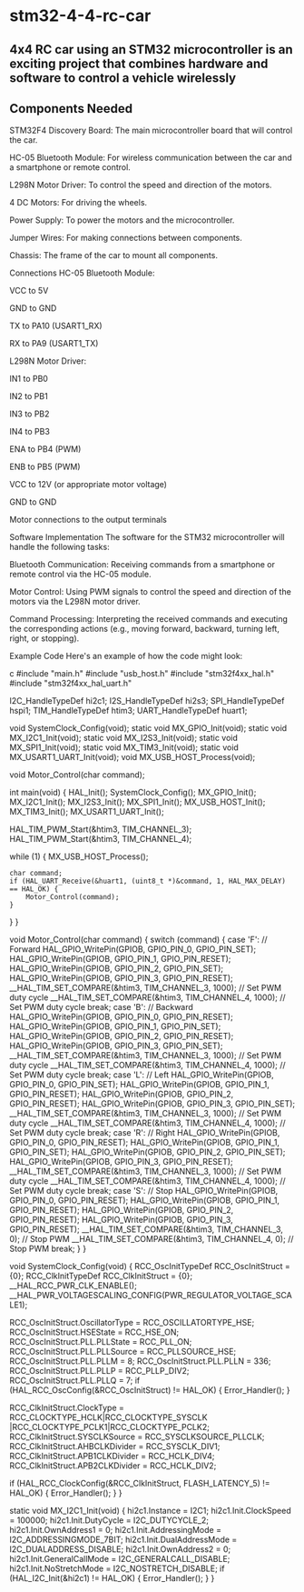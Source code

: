 # stm32-4-4-rc-car
4x4 RC car using an STM32 microcontroller is an exciting project that combines hardware and software to control a vehicle wirelessly
-----
Components Needed
-----
STM32F4 Discovery Board: The main microcontroller board that will control the car.

HC-05 Bluetooth Module: For wireless communication between the car and a smartphone or remote control.

L298N Motor Driver: To control the speed and direction of the motors.

4 DC Motors: For driving the wheels.

Power Supply: To power the motors and the microcontroller.

Jumper Wires: For making connections between components.

Chassis: The frame of the car to mount all components.

Connections
HC-05 Bluetooth Module:

VCC to 5V

GND to GND

TX to PA10 (USART1_RX)

RX to PA9 (USART1_TX)

L298N Motor Driver:

IN1 to PB0

IN2 to PB1

IN3 to PB2

IN4 to PB3

ENA to PB4 (PWM)

ENB to PB5 (PWM)

VCC to 12V (or appropriate motor voltage)

GND to GND

Motor connections to the output terminals

Software Implementation
The software for the STM32 microcontroller will handle the following tasks:

Bluetooth Communication: Receiving commands from a smartphone or remote control via the HC-05 module.

Motor Control: Using PWM signals to control the speed and direction of the motors via the L298N motor driver.

Command Processing: Interpreting the received commands and executing the corresponding actions (e.g., moving forward, backward, turning left, right, or stopping).

Example Code
Here's an example of how the code might look:

c
#include "main.h"
#include "usb_host.h"
#include "stm32f4xx_hal.h"
#include "stm32f4xx_hal_uart.h"

I2C_HandleTypeDef hi2c1;
I2S_HandleTypeDef hi2s3;
SPI_HandleTypeDef hspi1;
TIM_HandleTypeDef htim3;
UART_HandleTypeDef huart1;

void SystemClock_Config(void);
static void MX_GPIO_Init(void);
static void MX_I2C1_Init(void);
static void MX_I2S3_Init(void);
static void MX_SPI1_Init(void);
static void MX_TIM3_Init(void);
static void MX_USART1_UART_Init(void);
void MX_USB_HOST_Process(void);

void Motor_Control(char command);

int main(void)
{
  HAL_Init();
  SystemClock_Config();
  MX_GPIO_Init();
  MX_I2C1_Init();
  MX_I2S3_Init();
  MX_SPI1_Init();
  MX_USB_HOST_Init();
  MX_TIM3_Init();
  MX_USART1_UART_Init();

  HAL_TIM_PWM_Start(&htim3, TIM_CHANNEL_3);
  HAL_TIM_PWM_Start(&htim3, TIM_CHANNEL_4);

  while (1)
  {
    MX_USB_HOST_Process();

    char command;
    if (HAL_UART_Receive(&huart1, (uint8_t *)&command, 1, HAL_MAX_DELAY) == HAL_OK) {
        Motor_Control(command);
    }
  }
}

void Motor_Control(char command) {
    switch (command) {
        case 'F': // Forward
            HAL_GPIO_WritePin(GPIOB, GPIO_PIN_0, GPIO_PIN_SET);
            HAL_GPIO_WritePin(GPIOB, GPIO_PIN_1, GPIO_PIN_RESET);
            HAL_GPIO_WritePin(GPIOB, GPIO_PIN_2, GPIO_PIN_SET);
            HAL_GPIO_WritePin(GPIOB, GPIO_PIN_3, GPIO_PIN_RESET);
            __HAL_TIM_SET_COMPARE(&htim3, TIM_CHANNEL_3, 1000); // Set PWM duty cycle
            __HAL_TIM_SET_COMPARE(&htim3, TIM_CHANNEL_4, 1000); // Set PWM duty cycle
            break;
        case 'B': // Backward
            HAL_GPIO_WritePin(GPIOB, GPIO_PIN_0, GPIO_PIN_RESET);
            HAL_GPIO_WritePin(GPIOB, GPIO_PIN_1, GPIO_PIN_SET);
            HAL_GPIO_WritePin(GPIOB, GPIO_PIN_2, GPIO_PIN_RESET);
            HAL_GPIO_WritePin(GPIOB, GPIO_PIN_3, GPIO_PIN_SET);
            __HAL_TIM_SET_COMPARE(&htim3, TIM_CHANNEL_3, 1000); // Set PWM duty cycle
            __HAL_TIM_SET_COMPARE(&htim3, TIM_CHANNEL_4, 1000); // Set PWM duty cycle
            break;
        case 'L': // Left
            HAL_GPIO_WritePin(GPIOB, GPIO_PIN_0, GPIO_PIN_SET);
            HAL_GPIO_WritePin(GPIOB, GPIO_PIN_1, GPIO_PIN_RESET);
            HAL_GPIO_WritePin(GPIOB, GPIO_PIN_2, GPIO_PIN_RESET);
            HAL_GPIO_WritePin(GPIOB, GPIO_PIN_3, GPIO_PIN_SET);
            __HAL_TIM_SET_COMPARE(&htim3, TIM_CHANNEL_3, 1000); // Set PWM duty cycle
            __HAL_TIM_SET_COMPARE(&htim3, TIM_CHANNEL_4, 1000); // Set PWM duty cycle
            break;
        case 'R': // Right
            HAL_GPIO_WritePin(GPIOB, GPIO_PIN_0, GPIO_PIN_RESET);
            HAL_GPIO_WritePin(GPIOB, GPIO_PIN_1, GPIO_PIN_SET);
            HAL_GPIO_WritePin(GPIOB, GPIO_PIN_2, GPIO_PIN_SET);
            HAL_GPIO_WritePin(GPIOB, GPIO_PIN_3, GPIO_PIN_RESET);
            __HAL_TIM_SET_COMPARE(&htim3, TIM_CHANNEL_3, 1000); // Set PWM duty cycle
            __HAL_TIM_SET_COMPARE(&htim3, TIM_CHANNEL_4, 1000); // Set PWM duty cycle
            break;
        case 'S': // Stop
            HAL_GPIO_WritePin(GPIOB, GPIO_PIN_0, GPIO_PIN_RESET);
            HAL_GPIO_WritePin(GPIOB, GPIO_PIN_1, GPIO_PIN_RESET);
            HAL_GPIO_WritePin(GPIOB, GPIO_PIN_2, GPIO_PIN_RESET);
            HAL_GPIO_WritePin(GPIOB, GPIO_PIN_3, GPIO_PIN_RESET);
            __HAL_TIM_SET_COMPARE(&htim3, TIM_CHANNEL_3, 0); // Stop PWM
            __HAL_TIM_SET_COMPARE(&htim3, TIM_CHANNEL_4, 0); // Stop PWM
            break;
    }
}

void SystemClock_Config(void)
{
  RCC_OscInitTypeDef RCC_OscInitStruct = {0};
  RCC_ClkInitTypeDef RCC_ClkInitStruct = {0};
  __HAL_RCC_PWR_CLK_ENABLE();
  __HAL_PWR_VOLTAGESCALING_CONFIG(PWR_REGULATOR_VOLTAGE_SCALE1);

  RCC_OscInitStruct.OscillatorType = RCC_OSCILLATORTYPE_HSE;
  RCC_OscInitStruct.HSEState = RCC_HSE_ON;
  RCC_OscInitStruct.PLL.PLLState = RCC_PLL_ON;
  RCC_OscInitStruct.PLL.PLLSource = RCC_PLLSOURCE_HSE;
  RCC_OscInitStruct.PLL.PLLM = 8;
  RCC_OscInitStruct.PLL.PLLN = 336;
  RCC_OscInitStruct.PLL.PLLP = RCC_PLLP_DIV2;
  RCC_OscInitStruct.PLL.PLLQ = 7;
  if (HAL_RCC_OscConfig(&RCC_OscInitStruct) != HAL_OK)
  {
    Error_Handler();
  }

  RCC_ClkInitStruct.ClockType = RCC_CLOCKTYPE_HCLK|RCC_CLOCKTYPE_SYSCLK
                              |RCC_CLOCKTYPE_PCLK1|RCC_CLOCKTYPE_PCLK2;
  RCC_ClkInitStruct.SYSCLKSource = RCC_SYSCLKSOURCE_PLLCLK;
  RCC_ClkInitStruct.AHBCLKDivider = RCC_SYSCLK_DIV1;
  RCC_ClkInitStruct.APB1CLKDivider = RCC_HCLK_DIV4;
  RCC_ClkInitStruct.APB2CLKDivider = RCC_HCLK_DIV2;

  if (HAL_RCC_ClockConfig(&RCC_ClkInitStruct, FLASH_LATENCY_5) != HAL_OK)
  {
    Error_Handler();
  }
}

static void MX_I2C1_Init(void)
{
  hi2c1.Instance = I2C1;
  hi2c1.Init.ClockSpeed = 100000;
  hi2c1.Init.DutyCycle = I2C_DUTYCYCLE_2;
  hi2c1.Init.OwnAddress1 = 0;
  hi2c1.Init.AddressingMode = I2C_ADDRESSINGMODE_7BIT;
  hi2c1.Init.DualAddressMode = I2C_DUALADDRESS_DISABLE;
  hi2c1.Init.OwnAddress2 = 0;
  hi2c1.Init.GeneralCallMode = I2C_GENERALCALL_DISABLE;
  hi2c1.Init.NoStretchMode = I2C_NOSTRETCH_DISABLE;
  if (HAL_I2C_Init(&hi2c1) != HAL_OK)
  {
    Error_Handler();
  }
}

